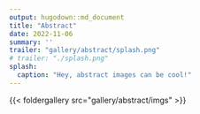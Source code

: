 ```yaml
---
output: hugodown::md_document
title: "Abstract"
date: 2022-11-06
summary: ''
trailer: "gallery/abstract/splash.png"
# trailer: "./splash.png"
splash:
  caption: "Hey, abstract images can be cool!"
---
```


{{< foldergallery src="gallery/abstract/imgs" >}}

